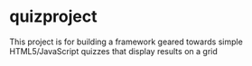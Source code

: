 quizproject
===========

This project is for building a framework geared towards simple HTML5/JavaScript quizzes that display results on a grid
